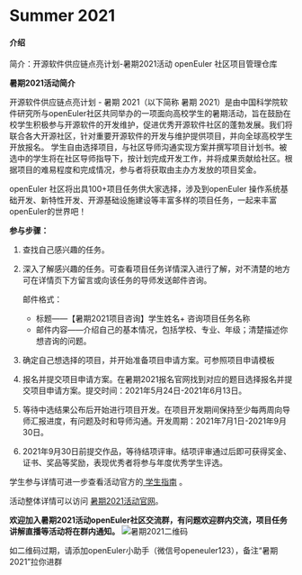 # Summer 2021

#### 介绍
简介：开源软件供应链点亮计划-暑期2021活动 openEuler 社区项目管理仓库

 **暑期2021活动简介** 

开源软件供应链点亮计划 - 暑期 2021（以下简称 暑期 2021）是由中国科学院软件研究所与openEuler社区共同举办的一项面向高校学生的暑期活动，旨在鼓励在校学生积极参与开源软件的开发维护，促进优秀开源软件社区的蓬勃发展。我们将联合各大开源社区，针对重要开源软件的开发与维护提供项目，并向全球高校学生开放报名。
学生自由选择项目，与社区导师沟通实现方案并撰写项目计划书。被选中的学生将在社区导师指导下，按计划完成开发工作，并将成果贡献给社区。根据项目的难易程度和完成情况，参与者将获取由主办方发放的项目奖金。

openEuler 社区将出具100+项目任务供大家选择，涉及到openEuler 操作系统基础开发、新特性开发、开源基础设施建设等丰富多样的项目任务，一起来丰富openEuler的世界吧！

 **参与步骤：** 

1. 查找自己感兴趣的任务。

2. 深入了解感兴趣的任务。可查看项目任务详情深入进行了解，对不清楚的地方可在详情页下方留言或向该任务的导师发送邮件咨询。

   邮件格式：
   - 标题——【暑期2021项目咨询】学生姓名+ 咨询项目任务名称
   - 邮件内容——介绍自己的基本情况，包括学校、专业、年级；清楚描述你想咨询的问题。

3. 确定自己想选择的项目，并开始准备项目申请方案。可参照项目申请模板

4. 报名并提交项目申请方案。在暑期2021报名官网找到对应的题目选择报名并提交项目申请方案。提交时间：2021年5月24日-2021年6月13日。

5. 等待中选结果公布后开始进行项目开发。在项目开发期间保持至少每两周向导师汇报进度，有问题及时和导师沟通。开发周期：2021年7月1日-2021年9月30日。

6. 2021年9月30日前提交作品，等待结项评审。结项评审通过后即可获得奖金、证书、奖品等奖励，表现优秀者将参与年度优秀学生评选。

学生参与详情可进一步查看活动官方的[ 学生指南](https://summer.iscas.ac.cn/help/student/) 。

活动整体详情可以访问 [暑期2021活动官网](https://summer.iscas.ac.cn/)。

 **欢迎加入暑期2021活动openEuler社区交流群，有问题欢迎群内交流，项目任务讲解直播等活动将在群内通知。** 
![暑期2021二维码](https://images.gitee.com/uploads/images/2021/0517/093917_27831409_114870.png "60C885E8-B951-47DC-B4D4-F2F08B3D243B.png")

如二维码过期，请添加openEuler小助手（微信号openeuler123），备注“暑期2021”拉你进群



